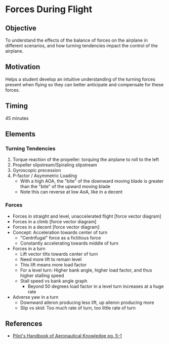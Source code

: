 # Forces During Flight

## Objective

To understand the effects of the balance of forces on the airplane in different scenarios, and how turning tendencies impact the control of the airplane.

## Motivation

Helps a student develop an intuitive understanding of the turning forces present when flying so they can better anticipate and compensate for these forces.

## Timing

45 minutes

## Elements

### Turning Tendencies

1. Torque reaction of the propeller: torquing the airplane to roll to the left
2. Propeller slipstream/Spiraling slipstream
3. Gyroscopic precession
4. P-factor / Asymmetric Loading
   - With a high AOA, the "bite" of the downward moving blade is greater than the "bite" of the upward moving blade
   - Note this can reverse at low AoA, like in a decent

### Forces

- Forces in straight and level, unaccelerated flight [force vector diagram]
- Forces in a climb [force vector diagram]
- Forces in a decent [force vector diagram]
- Concept: Acceleration towards center of turn
  - "Centrifugal" force as a fictitious force
  - Constantly accelerating towards middle of turn
- Forces in a turn
  - Lift vector tilts towards center of turn
  - Need more lift to remain level
  - This lift means more load factor
  - For a level turn: Higher bank angle, higher load factor, and thus higher stalling speed
  - Stall speed vs bank angle graph
    - Beyond 50 degrees load factor in a level turn increases at a huge rate
- Adverse yaw in a turn
  - Downward aileron producing less lift, up aileron producing more
  - Slip vs skid: Too much rate of turn, too little rate of turn

## References

- [Pilot's Handbook of Aeronautical Knowledge pg. 5-1](/_references/PHAK/5-1)
